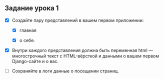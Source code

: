 ## Задание урока 1

- [x] Создайте пару представлений в вашем первом приложении:

  - [x] главная

  - [x] о себе.

- [x] Внутри каждого представления должна быть переменная html — многострочный текст с HTML-вёрсткой и данными о вашем первом Django-сайте и о вас.

- [ ] Сохраняйте в логи данные о посещении страниц.

